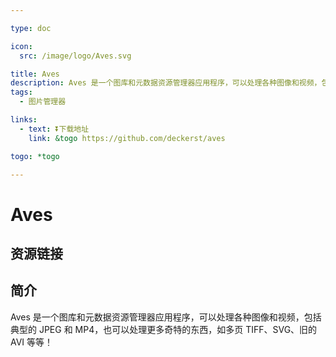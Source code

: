 ```yaml
---

type: doc

icon:
  src: /image/logo/Aves.svg

title: Aves
description: Aves 是一个图库和元数据资源管理器应用程序，可以处理各种图像和视频，包括典型的 JPEG 和 MP4，也可以处理更多奇特的东西，如多页 TIFF、SVG、旧的 AVI 等等！
tags:
  - 图片管理器

links:
  - text: ⏬下载地址
    link: &togo https://github.com/deckerst/aves

togo: *togo

---
```


<ShowLogo />

# Aves

<ShowTags />

<ShowBreadcrumb />

## 资源链接

<ShowLinks />

## 简介

Aves 是一个图库和元数据资源管理器应用程序，可以处理各种图像和视频，包括典型的 JPEG 和 MP4，也可以处理更多奇特的东西，如多页 TIFF、SVG、旧的 AVI 等等！
